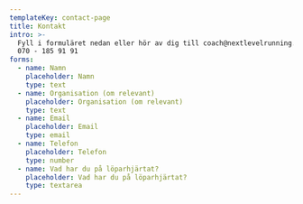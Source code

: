 ```yaml
---
templateKey: contact-page
title: Kontakt
intro: >-
  Fyll i formuläret nedan eller hör av dig till coach@nextlevelrunning.se eller
  070 - 185 91 91
forms:
  - name: Namn
    placeholder: Namn
    type: text
  - name: Organisation (om relevant)
    placeholder: Organisation (om relevant)
    type: text
  - name: Email
    placeholder: Email
    type: email
  - name: Telefon
    placeholder: Telefon
    type: number
  - name: Vad har du på löparhjärtat?
    placeholder: Vad har du på löparhjärtat?
    type: textarea
---
```


